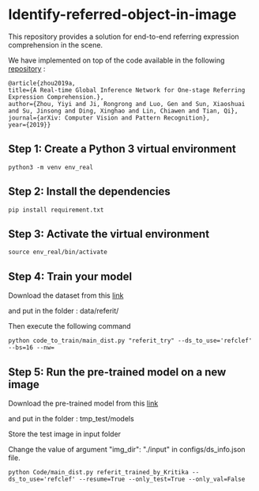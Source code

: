 # Identify-referred-object-in-image
This repository provides a solution for end-to-end referring expression comprehension in the scene.

We have implemented on top of the code available in the following [repository](https://github.com/luogen1996/Real-time-Global-Inference-Network) :

```
@article{zhou2019a,
title={A Real-time Global Inference Network for One-stage Referring Expression Comprehension.},
author={Zhou, Yiyi and Ji, Rongrong and Luo, Gen and Sun, Xiaoshuai and Su, Jinsong and Ding, Xinghao and Lin, Chiawen and Tian, Qi},
journal={arXiv: Computer Vision and Pattern Recognition},
year={2019}}
```

## Step 1: Create a Python 3 virtual environment
```
python3 -m venv env_real
```

## Step 2: Install the dependencies
```
pip install requirement.txt
```
## Step 3: Activate the virtual environment
```
source env_real/bin/activate
```

## Step 4: Train your model

Download the dataset from this [link](https://drive.google.com/file/d/1-hUcb_YGMka-4eLHsjivC8F0fDGg2kLv/view?usp=sharing)

and put in the folder : data/referit/

Then execute the following command
```
python code_to_train/main_dist.py "referit_try" --ds_to_use='refclef' --bs=16 --nw=
```

## Step 5: Run the pre-trained model on a new image

Download the pre-trained model from this [link](https://drive.google.com/file/d/10KEBYtm0pIaz-GQzbzQXWLcY38YcQqHW/view?usp=sharing)

and put in the folder : tmp_test/models

Store the test image in input folder

Change the value of argument "img_dir": "./input" in configs/ds_info.json file.
```
python Code/main_dist.py referit_trained_by_Kritika --ds_to_use='refclef' --resume=True --only_test=True --only_val=False
```